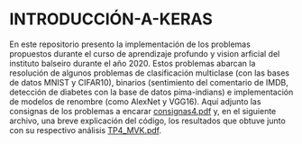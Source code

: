 # INTRODUCCIÓN-A-KERAS
En este repositorio presento la implementación de los problemas propuestos durante el curso de aprendizaje profundo y vision arficial del instituto balseiro durante el año 2020. Estos problemas abarcan la resolución de algunos problemas de clasificación multiclase (con las bases de datos MNIST y CIFAR10), binarios (sentimiento del comentario de IMDB, detección de diabetes con la base de datos pima-indians) e implementación de modelos de renombre (como AlexNet y VGG16). Aquí adjunto las consignas de los problemas a encarar  [consignas4.pdf](https://github.com/micaelakortsarz/INTRODUCCI-N-A-KERAS/files/6756316/consignas4.pdf) y, en el siguiente archivo, una breve explicación del código, los resultados que obtuve junto con su respectivo análisis [TP4_MVK.pdf](https://github.com/micaelakortsarz/INTRODUCCI-N-A-KERAS/files/6756320/TP4_MVK.pdf).
